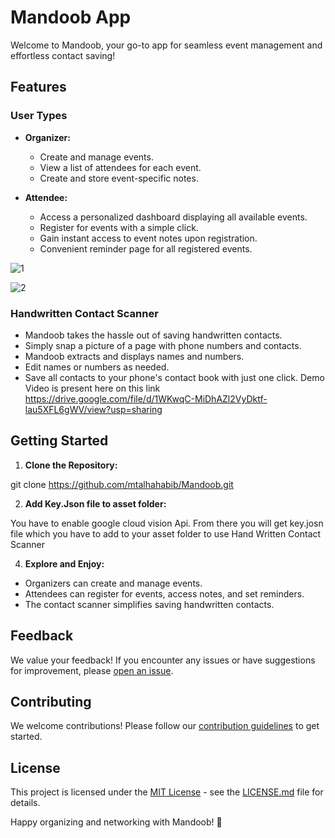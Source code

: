 # Mandoob App

Welcome to Mandoob, your go-to app for seamless event management and effortless contact saving!

## Features

### User Types

- **Organizer:**
  - Create and manage events.
  - View a list of attendees for each event.
  - Create and store event-specific notes.

- **Attendee:**
  - Access a personalized dashboard displaying all available events.
  - Register for events with a simple click.
  - Gain instant access to event notes upon registration.
  - Convenient reminder page for all registered events.

![1](https://github.com/mtalhahabib/Mandoob/assets/96326069/809bacb0-804f-4b82-9c54-613e4d6962eb)

![2](https://github.com/mtalhahabib/Mandoob/assets/96326069/7f462d57-41bb-4fcf-af15-5bba8081a90b)


### Handwritten Contact Scanner

- Mandoob takes the hassle out of saving handwritten contacts.
- Simply snap a picture of a page with phone numbers and contacts.
- Mandoob extracts and displays names and numbers.
- Edit names or numbers as needed.
- Save all contacts to your phone's contact book with just one click.
Demo Video is present here on this link
https://drive.google.com/file/d/1WKwqC-MiDhAZl2VyDktf-lau5XFL6gWV/view?usp=sharing

## Getting Started

1. **Clone the Repository:**

git clone https://github.com/mtalhahabib/Mandoob.git

2. **Add Key.Json file to asset folder:**
   
You have to enable google cloud vision Api. From there you will get key.josn file
which you have to add to your asset folder to use Hand Written Contact Scanner

4. **Explore and Enjoy:**
- Organizers can create and manage events.
- Attendees can register for events, access notes, and set reminders.
- The contact scanner simplifies saving handwritten contacts.

## Feedback

We value your feedback! If you encounter any issues or have suggestions for improvement, please [open an issue](https://github.com/your-username/mandoob/issues).

## Contributing

We welcome contributions! Please follow our [contribution guidelines](CONTRIBUTING.md) to get started.

## License

This project is licensed under the [MIT License](LICENSE.md) - see the [LICENSE.md](LICENSE.md) file for details.

Happy organizing and networking with Mandoob! 🚀
